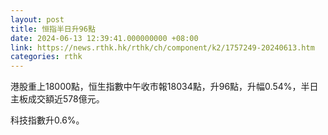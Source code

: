 ```yaml
---
layout: post
title: 恒指半日升96點
date: 2024-06-13 12:39:41.000000000 +08:00
link: https://news.rthk.hk/rthk/ch/component/k2/1757249-20240613.htm
categories: rthk
---
```


港股重上18000點，恒生指數中午收市報18034點，升96點，升幅0.54%，半日主板成交額近578億元。

科技指數升0.6%。
